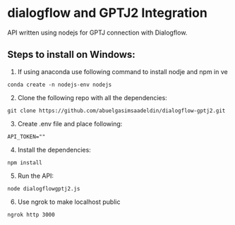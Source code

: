 # dialogflow and GPTJ2 Integration
API written using nodejs for GPTJ connection with Dialogflow.

## Steps to install on Windows:
1) If using anaconda use following command to install nodje and npm in ve
```
conda create -n nodejs-env nodejs 
```

2) Clone the following repo with all the dependencies:
```
git clone https://github.com/abuelgasimsaadeldin/dialogflow-gptj2.git  
```

3) Create .env file and place following: 
```
API_TOKEN=""
```

4) Install the dependencies:
```
npm install
```

5) Run the API:
```
node dialogflowgptj2.js
```

6) Use ngrok to make localhost public
```
ngrok http 3000
```
